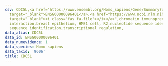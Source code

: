 ```yaml
---
csv: CDC5L,<a href="https://www.ensembl.org/Homo_sapiens/Gene/Summary?db=core;g=ENSG00000096401"
  target="_blank">ENSG00000096401</a>,<a href="https://www.ncbi.nlm.nih.gov/pubmed/22863008"
  target="_blank"><i class="fas fa-file"></i></a>",chromatin immunoprecipitation assay,direct
  interaction,breast epithelium, HME1 cell, R2,nucleotide sequence identification,nucleotide
  sequence identification,transcriptional regulation,
data_alias: CDC5L
data_id: ENSG00000096401
data_numevidence: 1
data_species: Homo sapiens
data_taxid: '9606'
title: CDC5L
---
```

